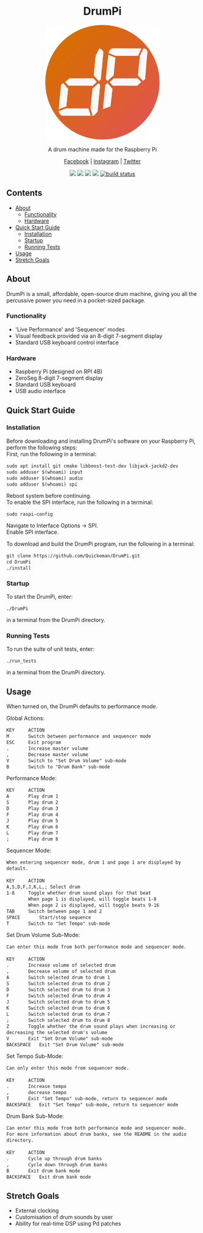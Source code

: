 <h1 align="center">DrumPi</h1>
<p align="center">
  <a href="https://github.com/Quickeman/DrumPi">
    <img src="/images/drumpi_logo.png" alt="Logo" height="300">
  </a>

  <p align="center">A drum machine made for the Raspberry Pi</p>  
</p>

<p align="center">
  <a href="https://www.facebook.com/DrumPiProject/">Facebook</a>
  <span> | </span>
  <a href="https://www.instagram.com/drumpiproject/">Instagram</a>
  <span> | </span>
  <a href="https://twitter.com/DrumPiProject">Twitter</a>
</p>

<p align="center">
    <a href="https://github.com/Quickeman/DrumPi/graphs/contributors" alt="Contributors">
        <img src="https://img.shields.io/github/contributors/Quickeman/DrumPi.svg" /></a>
    <a href="https://github.com/Quickeman/DrumPi/stargazers" alt="Stars">
        <img src="https://img.shields.io/github/stars/Quickeman/DrumPi.svg" /></a>
    <a href="https://github.com/Quickeman/DrumPi/issues" alt="Issues">
        <img src="https://img.shields.io/github/issues/Quickeman/DrumPi.svg" /></a>
    <a href="https://github.com/Quickeman/DrumPi/blob/main/LICENSE" alt="License">
        <img src="https://img.shields.io/github/license/Quickeman/DrumPi.svg" /></a>
    <a href="https://github.com/Quickeman/DrumPi/releases" alt="Tag">
        <img src="https://img.shields.io/github/v/tag/Quickeman/DrumPi.svg" alt="build status"></a>
</p>

## Contents
<ul>
  <li><a href="#About">About</a>
    <ul>
      <li><a href="#Functionality">Functionality</a>
      <li><a href="#Hardware">Hardware</a>
    </ul>
  <li><a href="#Quick-Start-Guide">Quick Start Guide</a>
    <ul>
      <li><a href="#Installation">Installation</a>
      <li><a href="#Startup">Startup</a>
      <li><a href="#Running-Tests">Running Tests</a>
    </ul>
  <li><a href="#Usage">Usage</a>
  <li><a href="#Stretch-Goals">Stretch Goals</a>
</ul>

## About
DrumPi is a small, affordable, open-source drum machine, giving you all the percussive power you need in a pocket-sized package.

### Functionality
- 'Live Performance' and 'Sequencer' modes
- Visual feedback provided via an 8-digit 7-segment display
- Standard USB keyboard control interface

### Hardware
- Raspberry Pi (designed on RPI 4B)
- ZeroSeg 8-digit 7-segment display
- Standard USB keyboard
- USB audio interface

## Quick Start Guide
### Installation
Before downloading and installing DrumPi's software on your Raspberry Pi, perform the following steps:    
First, run the following in a terminal:
```
sudo apt install git cmake libboost-test-dev libjack-jackd2-dev
sudo adduser $(whoami) input
sudo adduser $(whoami) audio
sudo adduser $(whoami) spi
```
Reboot system before continuing.    
To enable the SPI interface, run the following in a terminal:
```
sudo raspi-config
```
Navigate to Interface Options -> SPI.   
Enable SPI interface.   

To download and build the DrumPi program, run the following in a terminal:
```
git clone https://github.com/Quickeman/DrumPi.git
cd DrumPi
./install
```

### Startup
To start the DrumPi, enter:
```
./DrumPi
```
in a terminal from the DrumPi directory.

### Running Tests
To run the suite of unit tests, enter:
```
./run_tests
```
in a terminal from the DrumPi directory.

## Usage
When turned on, the DrumPi defaults to performance mode.

Global Actions:
```
KEY		ACTION
M		Switch between performance and sequencer mode
ESC		Exit program
.		Increase master volume
,		Decrease master volume
V		Switch to "Set Drum Volume" sub-mode
B		Switch to "Drum Bank" sub-mode
```
Performance Mode:  
```
KEY		ACTION
A		Play drum 1
S		Play drum 2
D		Play drum 3
F		Play drum 4
J		Play drum 5
K		Play drum 6
L		Play drum 7
;		Play drum 8
```
Sequencer Mode:
```
When entering sequencer mode, drum 1 and page 1 are displayed by default.

KEY		ACTION
A,S,D,F,J,K,L,;	Select drum
1-8		Toggle whether drum sound plays for that beat
		When page 1 is displayed, will toggle beats 1-8
		When page 2 is displayed, will toggle beats 9-16
TAB		Switch between page 1 and 2
SPACE		Start/stop sequence
T		Switch to "Set Tempo" sub-mode		
```
Set Drum Volume Sub-Mode:
```
Can enter this mode from both performance mode and sequencer mode.

KEY		ACTION
.		Increase volume of selected drum
,		Decrease volume of selected drum
A		Switch selected drum to drum 1
S		Switch selected drum to drum 2
D		Switch selected drum to drum 3
F		Switch selected drum to drum 4
J		Switch selected drum to drum 5
K		Switch selected drum to drum 6
L		Switch selected drum to drum 7
;		Switch selected drum to drum 8
Z		Toggle whether the drum sound plays when increasing or decreasing the selected drum's volume
V		Exit "Set Drum Volume" sub-mode
BACKSPACE	Exit "Set Drum Volume" sub-mode
```
Set Tempo Sub-Mode:
```
Can only enter this mode from sequencer mode.

KEY		ACTION
.		Increase tempo
,		decrease tempo
T		Exit "Set Tempo" sub-mode, return to sequencer mode
BACKSPACE	Exit "Set Tempo" sub-mode, return to sequencer mode
```
Drum Bank Sub-Mode:
```
Can enter this mode from both performance mode and sequencer mode.  
For more information about drum banks, see the README in the audio directory.  

KEY		ACTION
.		Cycle up through drum banks
,		Cycle down through drum banks
B		Exit drum bank mode	
BACKSPACE	Exit drum bank mode
```

## Stretch Goals
- External clocking
- Customisation of drum sounds by user
- Ability for real-time DSP using Pd patches


